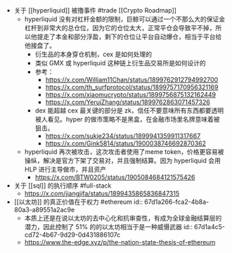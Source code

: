 - 关于 [[hyperliquid]] 被撸事件 #trade [[Crypto Roadmap]]
	- hyperliquid 没有对杠杆金额的限制，巨鲸可以通过一个不那么大的保证金杠杆到非常大的总仓位，因为它的仓位太大，正常平仓会导致平不掉，所以他提走了本金和部分浮盈，剩下的仓位让平台自动爆仓，相当于平台给他接盘了。
		- 衍生品的本身穿仓机制，cex 是如何处理的
		- 类似 GMX 或 hyperliquid 这种链上衍生品交易所是如何设计的
		- 参考：
			- https://x.com/William11Chan/status/1899762912794992700
			- https://x.com/th_surfprotocol/status/1899757170956321169
			- https://x.com/xiaomucrypto/status/1899756875132162449
			- https://x.com/YeruiZhang/status/1899762863071457326
		- dex 能超越 cex 最关键的部分是 zk，信任不要意味所有东西都要透明被人看见。hyper 的做市策略不是黑盒，在金融市场里名牌意味着被狙击。
			- https://x.com/sukie234/status/1899941359911317667
			- https://x.com/Gink5814/status/1900038746692870362
	- hyperliquid 再次被攻击，这次攻击者使用了meme token，价格更容易被操纵，解决是官方下架了交易对，并且强制结算。因为 hyperliquid 会用 HLP 进行主导做市，并且资产
		- https://x.com/BTW0205/status/1905084684121575426
- 关于 [[sql]] 的执行顺序  #full-stack
	- https://x.com/jiangjifa/status/1899435865836847315
- [[以太坊]] 的真正价值在于权力 #ethereum
  id:: 67d1a266-fca2-4b8a-80a3-a89551a2ac9e
	- 本质上还是在说以太坊的去中心化和抗审查性，有成为全球金融结算层的潜力，因此控制了 51% 的的以太坊相当于是一种威慑武器
	  id:: 67d1a4c5-cd72-4b67-9d29-0d431886107c
	- https://www.the-edge.xyz/p/the-nation-state-thesis-of-ethereum